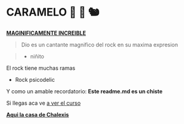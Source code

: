 # CARAMELO 🦍 🦏 🐿️
**[MAGINIFICAMENTE INCREIBLE](http://https://www.youtube.com/watch?v=YmJIccPWnEk "MAGINIFICAMENTE INCREIBLE")**

> Dio es un cantante magnifico del rock en su maxima expresion

> - niñito

El rock tiene muchas ramas
* Rock psicodelic

Y como un amable recordatorio: **Este readme.md es un chiste**

Si llegas aca ve [a ver el curso](https://github.com/drewwwwwwwwww/Chalexis/tree/main "a ver el curso")

**[Aqui la casa de Chalexis](http://https://www.google.com/maps/@-12.032419,-76.9641421,3a,75y,335.38h,88.17t/data=!3m6!1e1!3m4!1sWfNC5NiUm3Cs6zasz0a01Q!2e0!7i16384!8i8192?entry=ttu "Aqui la casa de Chalexis")**